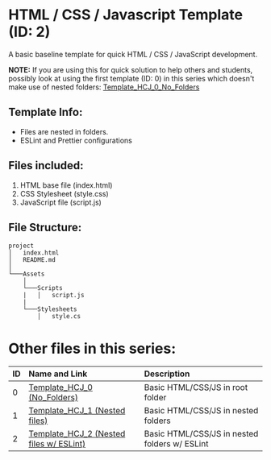 # HTML / CSS / Javascript Template (ID: 2)

A basic baseline template for quick HTML / CSS / JavaScript development.

**NOTE:** If you are using this for quick solution to help others and students, possibly look at using the first template (ID: 0) in this series which doesn't make use of nested folders: [Template_HCJ_0_No_Folders](https://github.com/martink-rsa/Template_HTML_CSS_JS_0 'Template ID: 0, no folder')

## Template Info:

- Files are nested in folders.
- ESLint and Prettier configurations

## Files included:

1. HTML base file (index.html)
2. CSS Stylesheet (style.css)
3. JavaScript file (script.js)

## File Structure:

```
project
│   index.html
│   README.md
│
└───Assets
    │
    └───Scripts
    |   │   script.js
    |
    └───Stylesheets
        │   style.cs
```

# Other files in this series:

| ID    | Name and Link                                                                                                                          | Description                                   |
| ----- | :-------------------------------------------------------------------------------------------------------------------------------------- | :-------------------------------------------- |
| 0 | [Template_HCJ_0 (No_Folders)](https://github.com/martink-rsa/Template_HTML_CSS_JS_0 'Template ID: 0, no folder')                       | Basic HTML/CSS/JS in root folder              |
| 1 | [Template_HCJ_1 (Nested files)](https://github.com/martink-rsa/Template_HTML_CSS_JS_1 'Template ID: 1, nested files')                  | Basic HTML/CSS/JS in nested folders           |
| 2 | [Template_HCJ_2 (Nested files w/ ESLint)](https://github.com/martink-rsa/Template_HTML_CSS_JS_2 'Template ID: 2, ESLint and Prettier') | Basic HTML/CSS/JS in nested folders w/ ESLint |  |

